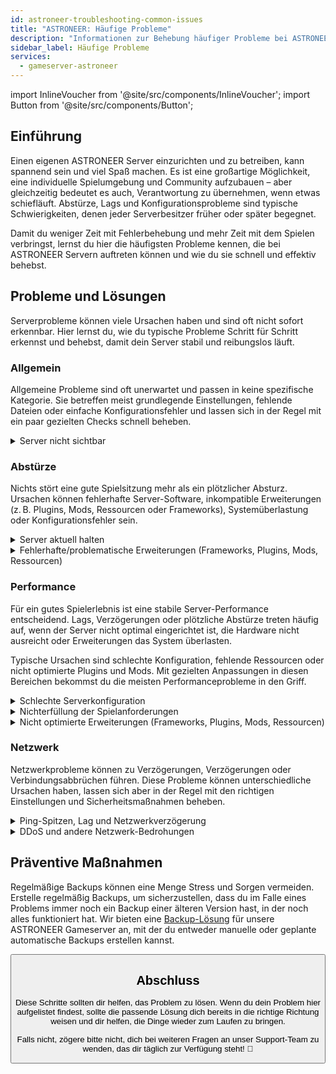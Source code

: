 ```yaml
---
id: astroneer-troubleshooting-common-issues
title: "ASTRONEER: Häufige Probleme"
description: "Informationen zur Behebung häufiger Probleme bei ASTRONEER Server von ZAP-Hosting - ZAP-Hosting.com Dokumentation"
sidebar_label: Häufige Probleme
services:
  - gameserver-astroneer
---
```


import InlineVoucher from '@site/src/components/InlineVoucher';
import Button from '@site/src/components/Button';

## Einführung

Einen eigenen ASTRONEER Server einzurichten und zu betreiben, kann spannend sein und viel Spaß machen. Es ist eine großartige Möglichkeit, eine individuelle Spielumgebung und Community aufzubauen – aber gleichzeitig bedeutet es auch, Verantwortung zu übernehmen, wenn etwas schiefläuft. Abstürze, Lags und Konfigurationsprobleme sind typische Schwierigkeiten, denen jeder Serverbesitzer früher oder später begegnet.

Damit du weniger Zeit mit Fehlerbehebung und mehr Zeit mit dem Spielen verbringst, lernst du hier die häufigsten Probleme kennen, die bei ASTRONEER Servern auftreten können und wie du sie schnell und effektiv behebst.


<InlineVoucher />



## Probleme und Lösungen

Serverprobleme können viele Ursachen haben und sind oft nicht sofort erkennbar. Hier lernst du, wie du typische Probleme Schritt für Schritt erkennst und behebst, damit dein Server stabil und reibungslos läuft.

### Allgemein
Allgemeine Probleme sind oft unerwartet und passen in keine spezifische Kategorie. Sie betreffen meist grundlegende Einstellungen, fehlende Dateien oder einfache Konfigurationsfehler und lassen sich in der Regel mit ein paar gezielten Checks schnell beheben.
<details>
  <summary>Server nicht sichtbar</summary>

Wenn dein Server nicht in der Liste angezeigt wird, kann es sein, dass die Initialisierung nicht erfolgreich abgeschlossen wurde. Etwa wegen fehlerhafter Konfiguration oder beschädigter Dateien. Hinweise findest du meist in der Serverkonsole oder den Logdateien.

Außerdem solltest du prüfen, ob eventuell falsche Filtereinstellungen in der Serverliste aktiv sind, durch die dein Server ausgeblendet wird.

</details>


### Abstürze
Nichts stört eine gute Spielsitzung mehr als ein plötzlicher Absturz. Ursachen können fehlerhafte Server-Software, inkompatible Erweiterungen (z. B. Plugins, Mods, Ressourcen oder Frameworks), Systemüberlastung oder Konfigurationsfehler sein.

<details>
  <summary>Server aktuell halten</summary>

Ein aktueller Server ist entscheidend für Stabilität, Sicherheit und Kompatibilität. Updates am Spiel, Framework oder externen Tools können zu Problemen führen, wenn deine Serverversion veraltet ist.

Ein veralteter Server kann abstürzen, sich unvorhersehbar verhalten oder gar nicht erst starten.

![img](https://screensaver01.zap-hosting.com/index.php/s/JXLHyHeMJqErHLJ/preview)


</details>

<details>
  <summary>Fehlerhafte/problematische Erweiterungen (Frameworks, Plugins, Mods, Ressourcen)</summary>

Erweiterungen können Abstürze verursachen, wenn sie veraltet, fehlerhaft oder nicht mit der aktuellen Spielversion kompatibel sind.

Besonders kritisch wird es, wenn mehrere fehlerhafte Erweiterungen gleichzeitig laufen. Das kann zu Abstürzen, Einfrieren oder Fehlermeldungen führen. Wenn du vermutest, dass eine Erweiterung das Problem ist, deaktiviere sie testweise und prüfe, ob der Server stabil bleibt.

Stelle sicher, dass alle eingesetzten Erweiterungen aktuell, gepflegt und kompatibel mit deiner Spielversion sind. So vermeidest du Ausfälle.

Um die Ursache gezielt einzugrenzen, ist es sinnvoll, zusätzliche Inhalte vorübergehend zu deaktivieren. Starte mit einem Minimal-Setup und prüfe, ob das Problem weiterhin besteht. Falls nicht, füge nach und nach einzelne Erweiterungen, Mods oder Ressourcen wieder hinzu und teste nach jedem Schritt. So findest du gezielt heraus, welche Komponente das Problem verursacht.

Diese Methode ist nicht nur effizient, sondern hilft dir auch, auf Grundlage nachvollziehbarer Tests zu handeln statt auf bloßen Vermutungen.

</details>

### Performance

Für ein gutes Spielerlebnis ist eine stabile Server-Performance entscheidend. Lags, Verzögerungen oder plötzliche Abstürze treten häufig auf, wenn der Server nicht optimal eingerichtet ist, die Hardware nicht ausreicht oder Erweiterungen das System überlasten.

Typische Ursachen sind schlechte Konfiguration, fehlende Ressourcen oder nicht optimierte Plugins und Mods. Mit gezielten Anpassungen in diesen Bereichen bekommst du die meisten Performanceprobleme in den Griff.

<details>
  <summary>Schlechte Serverkonfiguration</summary>

Fehlerhafte oder unpassende Servereinstellungen führen oft zu erhöhtem Ressourcenverbrauch und Performanceeinbußen wie Ruckeln oder Verzögerungen. Achte darauf, dass deine Konfigurationswerte zu Spiel und Projektumfang passen und passe sie bei Bedarf an.

Die Einstellungen kannst du entweder im Bereich Settings oder direkt in den Configs deiner Weboberfläche anpassen.

</details>

<details>
  <summary>Nichterfüllung der Spielanforderungen</summary>

Damit dein Server stabil läuft, sollte die gewählte Hardware zu den Anforderungen deines Projekts passen. Diese hängen ab vom Spiel, der Anzahl der Spieler und den eingesetzten Erweiterungen (Mods, Plugins, Ressourcen etc.).

ZAP-Hosting schlägt dir während der Bestellung eine passende Mindestkonfiguration vor, die auf typischen Anwendungsfällen basiert. Damit vermeidest du Lags, Abstürze oder lange Ladezeiten.

![img](https://screensaver01.zap-hosting.com/index.php/s/87ADJdwNAXxXxdk/preview)

Bitte halte dich an diese Empfehlungen oder erweitere sie bei Bedarf, um optimale Stabilität und das bestmögliche Erlebnis für dich und deine Spieler zu gewährleisten. Dies ist eine Mindestempfehlung.

Je nach Umfang deines Projekts und der Menge an zusätzlichen Inhalten können die benötigten Ressourcen bereits von Anfang an höher sein oder im Laufe der Zeit ansteigen. In solchen Fällen ist ein Upgrade deines Gameserver-Pakets ein unkomplizierter Weg, um kontinuierliche Leistung und Stabilität zu gewährleisten.

</details>

<details>
  <summary>Nicht optimierte Erweiterungen (Frameworks, Plugins, Mods, Ressourcen)</summary>

Nicht alle Erweiterungen werden mit Blick auf die Leistung entwickelt. Egal, ob es sich um ein Framework, ein Plugin, eine Mod oder eine Ressource handelt, eine schlechte Implementierung kann zu erheblichen Leistungsproblemen auf deinem Server führen. In vielen Fällen mag die beabsichtigte Funktionalität funktionieren, aber die Art und Weise, wie sie ausgeführt wird, ist ineffizient, übermäßig komplex oder belastet die Serverressourcen unnötig.

Dies kann zu einer hohen CPU-Auslastung, Speicherverlusten, Verzögerungen oder sogar Abstürzen führen, insbesondere wenn mehrere nicht optimierte Komponenten zusammenwirken. Achte stets darauf, dass Erweiterungen aktiv gepflegt, gut dokumentiert und auf ihre Leistung getestet werden. Im Zweifelsfall solltest du das Feedback der Community zu Rate ziehen oder die Serverleistung überwachen, um problematische Elemente zu identifizieren.

Um die Ursache von Leistungsproblemen einzugrenzen, ist es oft hilfreich, zusätzliche Inhalte vorübergehend zu deaktivieren. Beginne mit einer minimalen Konfiguration und prüfe, ob das Problem weiterhin besteht. Wenn das Problem verschwindet, füge nach und nach Erweiterungen, Mods oder Ressourcen wieder hinzu und teste diese nach jedem Schritt. Dieser schrittweise Ansatz hilft dabei, das spezifische Problem zu identifizieren, egal ob es sich um einen Konflikt, ein Speicherleck oder eine übermäßige Ressourcennutzung handelt.

Diese Methode grenzt nicht nur mögliche Ursachen effizient ein, sondern stellt auch sicher, dass deine Fehlersuche auf Fakten und nicht auf Vermutungen beruht.

</details>



### Netzwerk
Netzwerkprobleme können zu Verzögerungen, Verzögerungen oder Verbindungsabbrüchen führen. Diese Probleme können unterschiedliche Ursachen haben, lassen sich aber in der Regel mit den richtigen Einstellungen und Sicherheitsmaßnahmen beheben.

<details>
  <summary>Ping-Spitzen, Lag und Netzwerkverzögerung</summary>

Ping-Spitzen, Lag und Netzwerkverzögerungen sind in der Regel das Ergebnis begrenzter Server-Ressourcen, wie z. B. unzureichende CPU-Leistung, RAM oder Bandbreite.

Sie können auch auftreten, wenn der Server durch eine hohe Spielerzahl oder ressourcenintensive Skripte und Plugins überlastet ist. Netzwerkbezogene Probleme wie schlechtes Routing, externe Überlastung oder das Hosten des Servers weit entfernt von der Spielerbasis können die Latenz weiter erhöhen.

Außerdem können Hintergrundprozesse, instabile Internetverbindungen, Paketverluste und veraltete oder falsch konfigurierte Serversoftware zu spürbaren Leistungsproblemen während des Spiels beitragen.

Wenn du Lag oder hohe Ping-Werte auf deinem Server feststellst, gibt es ein paar einfache Schritte, die du unternehmen kannst, um die Leistung zu verbessern. Stelle zunächst sicher, dass dein Server die empfohlenen Spezifikationen für dein Spiel und dein Projekt erfüllt oder übertrifft. Die Wahl eines Serverstandorts in der Nähe deiner Spielerbasis kann ebenfalls dazu beitragen, die Latenz zu verringern.

Wenn du den Verdacht hast, dass Routing-Probleme oder externe Netzwerkprobleme zu Verzögerungen führen, zögere nicht, unser Support-Team zu kontaktieren. Es wird dir helfen, die Situation zu analysieren und die bestmögliche Lösung zu finden.


</details>

<details>
  <summary>DDoS und andere Netzwerk-Bedrohungen</summary>

Gameserver können gelegentlich Ziel von böswilligen Netzwerkaktivitäten werden, vor allem von DDoS-Angriffen (Distributed Denial of Service). Diese Angriffe überschwemmen den Server mit übermäßigem Datenverkehr, was zu Verzögerungen, Verbindungsverlusten oder sogar kompletten Ausfällen führt. In anderen Fällen versuchen Angreifer, Schwachstellen im Netzwerk auszunutzen oder die Stabilität des Servers durch wiederholte Verbindungsversuche oder ungewöhnliche Datenmuster zu stören.

Während die meisten dieser Bedrohungen außerhalb der Kontrolle des durchschnittlichen Benutzers liegen, bietet ZAP-Hosting integrierte Schutz- und Mitigationssysteme, um deinen Server vor allgemeinen und fortgeschrittenen Angriffen zu schützen. Wenn du den Verdacht hast, dass dein Server angegriffen wird und Probleme verursacht, wende dich an unser Support-Team, um Unterstützung und weitere Beratung zu erhalten.

</details>






## Präventive Maßnahmen

Regelmäßige Backups können eine Menge Stress und Sorgen vermeiden. Erstelle regelmäßig Backups, um sicherzustellen, dass du im Falle eines Problems immer noch ein Backup einer älteren Version hast, in der noch alles funktioniert hat. Wir bieten eine [Backup-Lösung](gameserver-backups.md) für unsere ASTRONEER Gameserver an, mit der du entweder manuelle oder geplante automatische Backups erstellen kannst.



<Button label="Zugriff auf den ZAP-Storage" link="https://zap-hosting.com/de/customer/home/storage/" block/>






## Abschluss

Diese Schritte sollten dir helfen, das Problem zu lösen. Wenn du dein Problem hier aufgelistet findest, sollte die passende Lösung dich bereits in die richtige Richtung weisen und dir helfen, die Dinge wieder zum Laufen zu bringen.

Falls nicht, zögere bitte nicht, dich bei weiteren Fragen an unser Support-Team zu wenden, das dir täglich zur Verfügung steht! 🙂 

<InlineVoucher />

